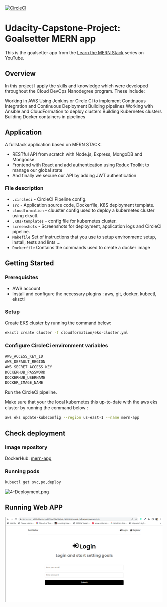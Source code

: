 [![CircleCI](https://dl.circleci.com/status-badge/img/gh/mersile-atti/Udacity-Capstone-Project/tree/main.svg?style=svg)](https://dl.circleci.com/status-badge/redirect/gh/mersile-atti/Udacity-Capstone-Project/tree/main)
# Udacity-Capstone-Project: Goalsetter MERN app

This is the goalsetter app from the [Learn the MERN Stack](https://www.youtube.com/watch?v=-0exw-9YJBo) series on YouTube.

## Overview

In this project I apply the skills and knowledge which were developed throughout the Cloud DevOps Nanodegree program. These include:

Working in AWS
Using Jenkins or Circle CI to implement Continuous Integration and Continuous Deployment
Building pipelines
Working with Ansible and CloudFormation to deploy clusters
Building Kubernetes clusters
Building Docker containers in pipelines

## Application
A fullstack application based on MERN STACK:
* RESTful API from scratch with Node.js, Express, MongoDB and Mongoose.
* Frontend with React and add authentication using Redux Toolkit to manage our global state
* And finally we secure our API by adding JWT authentication

### File description 

* `.circleci` - CircleCI Pipeline config.
* `src` - Application source code, Dockerfile, K8S deployment template.
* `cloudformation` - cluuster config used to deploy a kubernetes cluster using eksctl.
* `.K8s/templates` - config file for kubernetes cluster.
* `screenshots` - Screenshots for deployment, application logs and CircleCI pipeline.
* `Makefile` 	Set of instructions that you use to setup environment: setup, install, tests and lints ...
* `Dockerfile` 	Contains the commands used to create a docker image

## Getting Started

### Prerequisites
- AWS account
- Install and configure the necessary plugins : aws, git, docker, kubectl, eksctl

### Setup
Create EKS cluster by running the command below: 
```sh
eksctl create cluster -f cloudformation/eks-cluster.yml 
```
### Configure CircleCi environment variables

```sh
AWS_ACCESS_KEY_ID		
AWS_DEFAULT_REGION		
AWS_SECRET_ACCESS_KEY		
DOCKERHUB_PASSWORD		
DOCKERHUB_USERNAME		
DOCKER_IMAGE_NAME	
```

Run the CircleCi pipeline.

Make sure that your the local kubernetes this up-to-date with the aws eks cluster by running the command below :

```sh
aws eks update-kubeconfig --region us-east-1 --name mern-app
```

## Check deployment

### Image repository

DockerHub: [mern-app](https://hub.docker.com/repository/docker/mersileatti/mern-app)

### Running pods

```sh
kubectl get svc,po,deploy
```
![4-Deployment.png](Screenshots/4-Deployment.png "4-Deployment.png")


## Running Web APP

![06-ELB_Access.png](Screenshots/06-ELB_Access.png "06-ELB_Access.png")